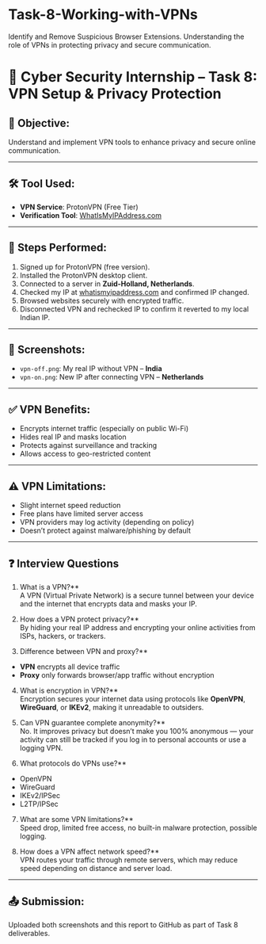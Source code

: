 # Task-8-Working-with-VPNs
Identify and Remove Suspicious Browser Extensions. Understanding the role of VPNs in protecting privacy and secure communication.
# 🔐 Cyber Security Internship – Task 8: VPN Setup & Privacy Protection

## 🎯 Objective:
Understand and implement VPN tools to enhance privacy and secure online communication.

---

## 🛠 Tool Used:
- **VPN Service**: ProtonVPN (Free Tier)
- **Verification Tool**: [WhatIsMyIPAddress.com](https://whatismyipaddress.com)

---

## 🔧 Steps Performed:

1. Signed up for ProtonVPN (free version).
2. Installed the ProtonVPN desktop client.
3. Connected to a server in **Zuid-Holland, Netherlands**.
4. Checked my IP at [whatismyipaddress.com](https://whatismyipaddress.com) and confirmed IP changed.
5. Browsed websites securely with encrypted traffic.
6. Disconnected VPN and rechecked IP to confirm it reverted to my local Indian IP.

---

## 📸 Screenshots:

- `vpn-off.png`: My real IP without VPN – **India**
- `vpn-on.png`: New IP after connecting VPN – **Netherlands**

---

## ✅ VPN Benefits:
- Encrypts internet traffic (especially on public Wi-Fi)
- Hides real IP and masks location
- Protects against surveillance and tracking
- Allows access to geo-restricted content

---

## ⚠️ VPN Limitations:
- Slight internet speed reduction
- Free plans have limited server access
- VPN providers may log activity (depending on policy)
- Doesn’t protect against malware/phishing by default

---

## ❓ Interview Questions

1. What is a VPN?**  
A VPN (Virtual Private Network) is a secure tunnel between your device and the internet that encrypts data and masks your IP.

2. How does a VPN protect privacy?**  
By hiding your real IP address and encrypting your online activities from ISPs, hackers, or trackers.

3. Difference between VPN and proxy?**  
- **VPN** encrypts all device traffic  
- **Proxy** only forwards browser/app traffic without encryption

4. What is encryption in VPN?**  
Encryption secures your internet data using protocols like **OpenVPN**, **WireGuard**, or **IKEv2**, making it unreadable to outsiders.

5. Can VPN guarantee complete anonymity?**  
No. It improves privacy but doesn’t make you 100% anonymous — your activity can still be tracked if you log in to personal accounts or use a logging VPN.

6. What protocols do VPNs use?**  
- OpenVPN  
- WireGuard  
- IKEv2/IPSec  
- L2TP/IPSec

7. What are some VPN limitations?**  
Speed drop, limited free access, no built-in malware protection, possible logging.

8. How does a VPN affect network speed?**  
VPN routes your traffic through remote servers, which may reduce speed depending on distance and server load.

---

## 📤 Submission:
Uploaded both screenshots and this report to GitHub as part of Task 8 deliverables.

